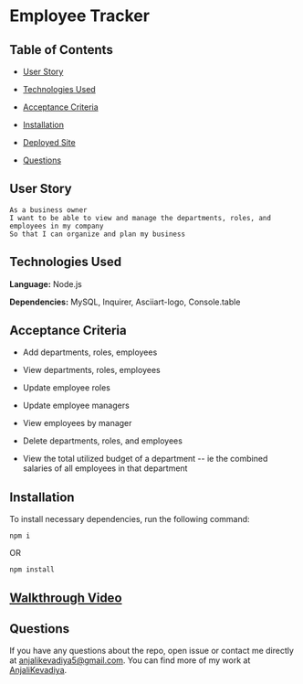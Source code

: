 # Employee Tracker

## Table of Contents

- [User Story](#user-story)

- [Technologies Used](#technologies-used)

- [Acceptance Criteria](#acceptance-criteria)

- [Installation](#installation)

- [Deployed Site](#deployed-site)

- [Questions](#questions)

## User Story

```
As a business owner
I want to be able to view and manage the departments, roles, and employees in my company
So that I can organize and plan my business
```

## Technologies Used

**Language:** Node.js

**Dependencies:** MySQL, Inquirer, Asciiart-logo, Console.table

## Acceptance Criteria

- Add departments, roles, employees

- View departments, roles, employees

- Update employee roles

- Update employee managers

- View employees by manager

- Delete departments, roles, and employees

- View the total utilized budget of a department -- ie the combined salaries of all employees in that department

## Installation

To install necessary dependencies, run the following command:

```
npm i
```

OR

```
npm install
```

## [Walkthrough Video](https://www.youtube.com/watch?v=Gu11nYSlqug&feature=youtu.be)

## Questions

If you have any questions about the repo, open issue or contact me directly at [anjalikevadiya5@gmail.com](anjalikevadiya5@gmail.com). You can find more of my work at [AnjaliKevadiya](https://github.com/AnjaliKevadiya).
